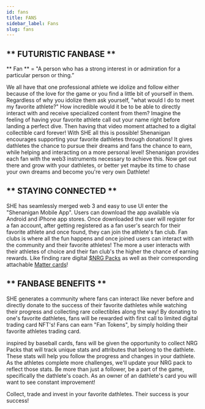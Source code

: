 ```yaml
---
id: fans
title: FANS
sidebar_label: Fans
slug: fans
---
```



## ** FUTURISTIC FANBASE **

** Fan ** = "A person who has a strong interest in or admiration for a particular person or thing.”

We all have that one professional athlete we idolize and follow either because of the love for the game or you find a little bit of yourself in them. Regardless of why you idolize them ask yourself, "what would I do to meet my favorite athlete?" How incredible would it be to be able to directly interact with and receive specialized content from them? Imagine the feeling of having your favorite athlete call out your name right before landing a perfect dive. Then having that video moment attached to a digital collectible card forever! With SHE all this is possible!  Shenanigan encourages supporting your favorite dathletes through donations! It gives dathletes the chance to pursue their dreams and fans the chance to earn, while helping and interacting on a more personal level! Shenanigan provides each fan with the web3 instruments necessary to achieve this. Now get out there and grow with your dathletes, or better yet maybe its time to chase your own dreams and become you're very own Dathlete!

## ** STAYING CONNECTED ** 

SHE has seamlessly merged web 3 and easy to use UI enter the "Shenanigan Mobile App". Users can download the app available via Android and iPhone app stores. Once downloaded the user will register for a fan account, after getting registered as a fan user's search for their favorite athlete and once found, they can join the athlete's fan club. Fan clubs is where all the fun happens and once joined users can interact with the community and their favorite athletes! The more a user interacts with their athletes of choice and their fan club's the higher the chance of earning rewards. Like finding rare digital [$NRG Packs](./she-nft#nrg-packs) as well as their corresponding attachable [Matter cards](./she-nft#matter-card)!


## ** FANBASE BENEFITS **

SHE generates a community where fans can interact like never before and directly donate to the success of their favorite dathletes while watching their progress and collecting rare collectibles along the way! By donating to one's favorite dathletes, fans will be rewarded with first call to limited digital trading card NFT's! Fans can earn "Fan Tokens", by simply holding their favorite athletes trading card.

inspired by baseball cards, fans will be given the opportunity to collect NRG Packs that will track unique stats and attributes that belong to the dathlete. These stats will help you follow the progress and changes in your dathlete. As the athletes complete more challenges, we'll update your NRG pack to reflect those stats. Be more than just a follower, be a part of the game, specifically the dathlete's coach. As an owner of an dathlete's card you will want to see constant improvement!

Collect, trade and invest in your favorite dathletes. Their success is your success! 
